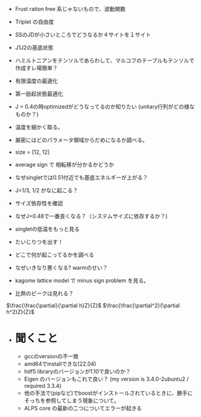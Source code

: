 - Frust ration free 系じゃないもので、波動関数
- Triplet の自由度
- SSのJDが小さいところでどうなるか４サイトを１サイト
- J1J2の基底状態

- ハミルトニアンをテンソルであらわして、マルコフのテーブルもテンソルで作成すレ場簡単？
- 有限温度の最適化
- 第一励起状態最適化
- J =  0.4の時optimizedがどうなってるのか知りたい (unitary行列がどの様なものか？)
- 温度を細かく取る。
- 厳密にはどのパラメータ領域からだめになるか調べる。
- size = [12, 12]
- average sign で 相転移が分かるかどうか
- なぜsingletでは0.51付近でも基底エネルギーが上がる？
- J=1/3, 1/2 がなに起こる？
- サイズ依存性を確認
- なぜJ=0.48で一番良くなる？（システムサイズに依存するか？)
- singletの低温をもっと見る
- たいじりつを出す！
- どこで何が起こってるかを調べる

- なぜいきなり悪くなる? warmのせい？

- kagome lattice model で minus sign problem を見る。
- 比熱のピークは見れる？

$\frac{\frac{\partial}{\partial h}Z}{Z}$
$\frac{\frac{\partial^2}{\partial h^2}Z}{Z}$



- # 聞くこと
  - gccのversionの不一致
  - amd64でinstallできな(22.04)
  - hdf5 libraryのバージョンが1.10で良いのか？
  - Eigen のバージョンもこれで良い？ (my version is 3.4.0-2ubuntu2 / required 3.3.4)
  - 他の手法で(pipなど)でboostがインストールされているときに、勝手にそっちを参照してしまう現象について。
  - ALPS core の最新の二つについてエラーが起きる

